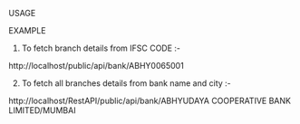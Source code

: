 USAGE

EXAMPLE

1. To fetch branch details from IFSC CODE :- 

http://localhost/public/api/bank/ABHY0065001

2. To fetch all branches details from bank name and city :-

http://localhost/RestAPI/public/api/bank/ABHYUDAYA COOPERATIVE BANK LIMITED/MUMBAI

